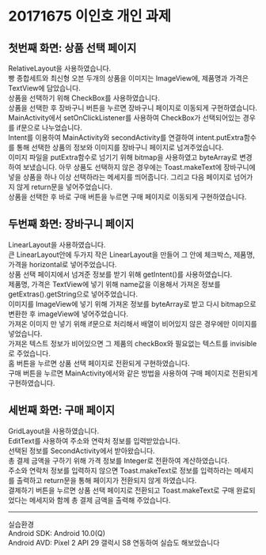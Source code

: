# 20171675 이인호 개인 과제 
## 첫번째 화면: 상품 선택 페이지
RelativeLayout을 사용하였습니다.   
빵 종합세트와 최신형 오븐 두개의 상품을 이미지는 ImageView에, 제품명과 가격은 TextView에 담았습니다.   
상품을 선택하기 위해 CheckBox를 사용하였습니다.   
상품을 선택한 후 장바구니 버튼을 누르면 장바구니 페이지로 이동되게 구현하였습니다.   
MainActivity에서 setOnClickListener를 사용하여 CheckBox가 선택되어있는 경우를 if문으로 나누었습니다.   
Intent를 이용하여 MainActivity와 secondActivity를 연결하여 intent.putExtra함수를 통해 선택한 상품의 정보와 이미지를 장바구니 페이지로 넘겨주었습니다.   
이미지 파일을 putExtra함수로 넘기기 위해 bitmap을 사용하였고 byteArray로 변경하여 보냈습니다.
아무 상품도 선택하지 않은 경우에는 Toast.makeText에 장바구니에 넣을 상품을 하나 이상 선택하라는 메세지를 띄어줍니다. 그리고 다음 페이지로 넘어가지 않게 return문을 넣어주었습니다.   
상품을 선택한 후 바로 구매 버튼을 누르면 구매 페이지로 이동되게 구현하였습니다.   

## 두번째 화면: 장바구니 페이지
LinearLayout을 사용하였습니다.   
큰 LinearLayout안에 두가지 작은 LinearLayout을 만들어 그 안에 체크박스, 제품명, 가격을 horizontal로 넣어주었습니다.   
상품 선택 페이지에서 넘겨준 정보를 받기 위해 getIntent()를 사용하였습니다.   
제품명, 가격은 TextView에 넣기 위해 name값을 이용해서 가져온 정보를 getExtras().getString으로 넣어주었습니다.  
이미지를 ImageView에 넣기 위해 가져온 정보를 byteArray로 받고 다시 bitmap으로 변환한 후 imageView에 넣어주었습니다.      
가져온 이미지 만 넣기 위해 if문으로 처리해서 배열이 비어있지 않은 경우에만 이미지를 넣었습니다.    
가져온 텍스트 정보가 비어있으면 그 제품의 checkBox와 필요없는 텍스트를 invisible로 주었습니다.   
홈 버튼을 누르면 상품 선택 페이지로 전환되게 구현하였습니다.   
구매 버튼을 누르면 MainActivity에서와 같은 방법을 사용하여 구매 페이지로 전환되게 구현하였습니다.   

## 세번째 화면: 구매 페이지
GridLayout을 사용하였습니다.   
EditText를 사용하여 주소와 연락처 정보를 입력받았습니다.   
선택된 정보를 SecondActivity에서 받아왔습니다.   
총 결제 금액을 구하기 위해 가격 정보를 Integer로 전환하여 계산하였습니다.    
주소와 연락처 정보를 입력하지 않으면 Toast.makeText로 정보를 입력하라는 메세지를 출력하고 return문을 통해 페이지가 전환되지 않게 하였습니다.   
결제하기 버튼을 누르면 상품 선택 페이지로 전환되고 Toast.makeText로 구매 완료되었다는 메세지와 함께 총 결제 금액을 출력해 주었습니다.   
*****
실습환경   
Android SDK: Android 10.0(Q)   
Android AVD: Pixel 2 API 29
갤럭시 S8 연동하여 실습도 해보았습니다
